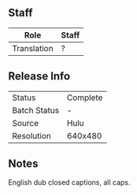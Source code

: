 ## Staff

| Role              | Staff                               |
|-------------------|-------------------------------------|
| Translation       | ?                                   |


## Release Info

|              |              |
|--------------|--------------|
| Status       | Complete     |
| Batch Status | -            |
| Source       | Hulu         |
| Resolution   | 640x480      |

## Notes

English dub closed captions, all caps.
